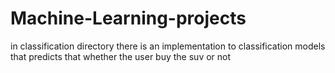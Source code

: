 # Machine-Learning-projects
in classification directory there is an implementation to classification models that predicts that whether the user buy the suv or not
